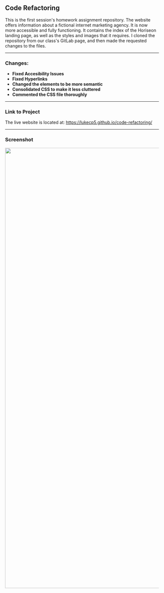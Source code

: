 ## Code Refactoring
This is the first session's homework assignment repository. The website offers information about a fictional internet marketing agency. It is now more accessible and fully functioning. It contains the index of the Horiseon landing page, as well as the styles and images that it requires. I cloned the repository from our class's GitLab page, and then made the requested changes to the files. 
___
### Changes: 
- **Fixed Accesibility Issues**
- **Fixed Hyperlinks**
- **Changed the elements to be more semantic**
- **Consolidated CSS to make it less cluttered**
- **Commented the CSS file thoroughly**
___
### Link to Project
The live website is located at: https://lukecp5.github.io/code-refactoring/ 
___
### Screenshot 

<img src="https://github.com/lukecp5/code-refactoring/blob/main/assets/images/screenshot.png" width="1440">
